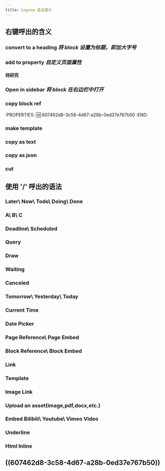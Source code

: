 ```yaml
---
title: Logseq 语法展示
---
```


## 右键呼出的含义
### convert to a heading   *将 block 设置为标题，即加大字号*
### add to property   *自定义页面属性*
#### 待研究
### Open in sidebar   *将 block 在右边栏中打开*
### copy block ref
:PROPERTIES:
:id: 607462d8-3c58-4d67-a28b-0ed37e767b50
:END:
### make template
### copy as text
### copy as json
### cut
## 使用 '/' 呼出的语法
### Later\ Now\ Todo\ Doing\ Done
####
### A\ B\ C
### Deadline\ Scheduled
### Query
### Draw
### Waiting
### Canceled
### Tomorrow\ Yesterday\ Today
### Current Time
### Date Picker
### Page Reference\ Page Embed
### Block Reference\ Block Embed
### Link
### Template
### Image Link
### Upload an asset(image,pdf,docx,etc.)
### Embed Bilibili\ Youtube\ Vimeo Video
### Underline
### Html Inline
## ((607462d8-3c58-4d67-a28b-0ed37e767b50))
